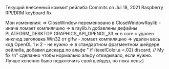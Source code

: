 ﻿Текущий внесенный коммит рейлиба
	Commits on Jul 18, 2021
		Raspberry RPI/DRM keyboard fix 


Мои изменения:
=> CloseWindow переменовано в CloseWindowRaylib - иначе ломает компиляцию
=> в raylib.h добавлены дефайны PLATFORM_DESKTOP GRAPHICS_API_OPENGL_33
=> в core.c удален инклюд заголовка Win32 от glfw - ломает компиляцию
=> удален весь код OpenGL 1 и 2 - не нужно
=> в стандартном фрагментном шейдере рейлиба, добавил дискард по альфе "    if (texelColor.a <.02) discard; // My fix             \n"
	сделанно чтобы нормально альфу откидывало, если нужно. Лучше конечно было подключить свой шейдер, но пока лень:)